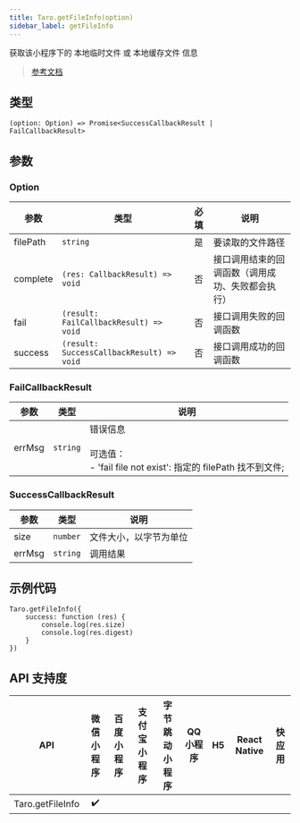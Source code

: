 ```yaml
---
title: Taro.getFileInfo(option)
sidebar_label: getFileInfo
---
```


获取该小程序下的 本地临时文件 或 本地缓存文件 信息

> [参考文档](https://developers.weixin.qq.com/miniprogram/dev/api/file/wx.getFileInfo.html)

## 类型

```tsx
(option: Option) => Promise<SuccessCallbackResult | FailCallbackResult>
```

## 参数

### Option

| 参数 | 类型 | 必填 | 说明 |
| --- | --- | :---: | --- |
| filePath | `string` | 是 | 要读取的文件路径 |
| complete | `(res: CallbackResult) => void` | 否 | 接口调用结束的回调函数（调用成功、失败都会执行） |
| fail | `(result: FailCallbackResult) => void` | 否 | 接口调用失败的回调函数 |
| success | `(result: SuccessCallbackResult) => void` | 否 | 接口调用成功的回调函数 |

### FailCallbackResult

| 参数 | 类型 | 说明 |
| --- | --- | --- |
| errMsg | `string` | 错误信息<br /><br />可选值：<br />- 'fail file not exist': 指定的 filePath 找不到文件; |

### SuccessCallbackResult

| 参数 | 类型 | 说明 |
| --- | --- | --- |
| size | `number` | 文件大小，以字节为单位 |
| errMsg | `string` | 调用结果 |

## 示例代码

```tsx
Taro.getFileInfo({
    success: function (res) {
        console.log(res.size)
        console.log(res.digest)
    }
})
```

## API 支持度

| API | 微信小程序 | 百度小程序 | 支付宝小程序 | 字节跳动小程序 | QQ 小程序 | H5 | React Native | 快应用 |
| :---: | :---: | :---: | :---: | :---: | :---: | :---: | :---: | :---: |
| Taro.getFileInfo | ✔️ |  |  |  |  |  |  |  |
